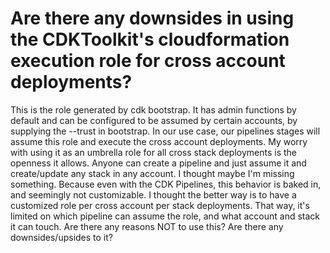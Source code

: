 
# Are there any downsides in using the CDKToolkit's cloudformation execution role for cross account deployments?

This is the role generated by cdk bootstrap. It has admin functions by default and can be configured to be assumed by certain accounts, by supplying the --trust in bootstrap.
In our use case, our pipelines stages will assume this role and execute the cross account deployments.
My worry with using it as an umbrella role for all cross stack deployments is the openness it allows. Anyone can create a pipeline and just assume it and create/update any stack in any account.
I thought maybe I'm missing something. Because even with the CDK Pipelines, this behavior is baked in, and seemingly not customizable.
I thought the better way is to have a customized role per cross account per stack deployments. That way, it's limited on which pipeline can assume the role, and what account and stack it can touch.
Are there any reasons NOT to use this? Are there any downsides/upsides to it?

        